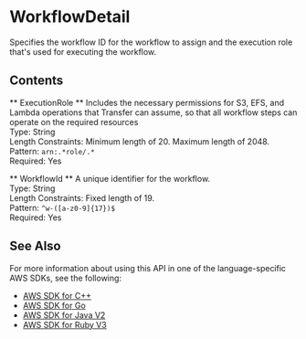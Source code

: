 # WorkflowDetail<a name="API_WorkflowDetail"></a>

Specifies the workflow ID for the workflow to assign and the execution role that's used for executing the workflow\.

## Contents<a name="API_WorkflowDetail_Contents"></a>

 ** ExecutionRole **   <a name="TransferFamily-Type-WorkflowDetail-ExecutionRole"></a>
Includes the necessary permissions for S3, EFS, and Lambda operations that Transfer can assume, so that all workflow steps can operate on the required resources  
Type: String  
Length Constraints: Minimum length of 20\. Maximum length of 2048\.  
Pattern: `arn:.*role/.*`   
Required: Yes

 ** WorkflowId **   <a name="TransferFamily-Type-WorkflowDetail-WorkflowId"></a>
A unique identifier for the workflow\.  
Type: String  
Length Constraints: Fixed length of 19\.  
Pattern: `^w-([a-z0-9]{17})$`   
Required: Yes

## See Also<a name="API_WorkflowDetail_SeeAlso"></a>

For more information about using this API in one of the language\-specific AWS SDKs, see the following:
+  [AWS SDK for C\+\+](https://docs.aws.amazon.com/goto/SdkForCpp/transfer-2018-11-05/WorkflowDetail) 
+  [AWS SDK for Go](https://docs.aws.amazon.com/goto/SdkForGoV1/transfer-2018-11-05/WorkflowDetail) 
+  [AWS SDK for Java V2](https://docs.aws.amazon.com/goto/SdkForJavaV2/transfer-2018-11-05/WorkflowDetail) 
+  [AWS SDK for Ruby V3](https://docs.aws.amazon.com/goto/SdkForRubyV3/transfer-2018-11-05/WorkflowDetail) 